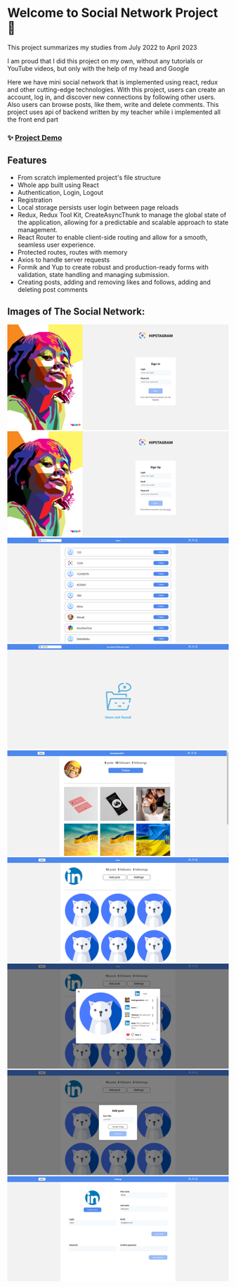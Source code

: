 # Welcome to Social Network Project 👋

This project summarizes my studies from July 2022 to April 2023

I am proud that I did this project on my own, without any tutorials or YouTube videos, but only with the help of my head and Google

Here we have mini social network that is implemented using react, redux and other cutting-edge technologies. With this project, users can create an account, log in, and discover new connections by following other users. Also users can browse posts, like them, write and delete comments. This project uses api of backend written by my teacher while i implemented all the front end part

### ✨ [Project Demo]()

## Features

- From scratch implemented project's file structure
- Whole app built using React
- Authentication, Login, Logout
- Registration
- Local storage persists user login between page reloads
- Redux, Redux Tool Kit, CreateAsyncThunk to manage the global state of the application, allowing for a predictable and scalable approach to state management.
- React Router to enable client-side routing and allow for a smooth, seamless user experience.
- Protected routes, routes with memory
- Axios to handle server requests
- Formik and Yup to create robust and production-ready forms with validation, state handling and managing submission.
- Creating posts, adding and removing likes and follows, adding and deleting post comments

## Images of The Social Network:

![Social Network Login Page](https://github.com/kane1525/social-network-project/blob/master/website%20images/login-page.png)
![Social Network Register Page](https://github.com/kane1525/social-network-project/blob/master/website%20images/register-page.png)
![Social Network Users Page](https://github.com/kane1525/social-network-project/blob/master/website%20images/users-page.png)
![Social Network Users Page Empty](https://github.com/kane1525/social-network-project/blob/master/website%20images/users-page-emty.png)
![Social Network User Page](https://github.com/kane1525/social-network-project/blob/master/website%20images/user-page.png)
![Social Network Profile Page](https://github.com/kane1525/social-network-project/blob/master/website%20images/profile-page.png)
![Social Network Post Page](https://github.com/kane1525/social-network-project/blob/master/website%20images/post-page.png)
![Social Network Add Post Page](https://github.com/kane1525/social-network-project/blob/master/website%20images/add-post-page.png)
![Social Network Settings Page](https://github.com/kane1525/social-network-project/blob/master/website%20images/settings-page.png)
